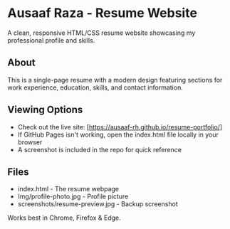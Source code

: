 # Ausaaf Raza - Resume Website

A clean, responsive HTML/CSS resume website showcasing my professional profile and skills.

## About
This is a single-page resume with a modern design featuring sections for work experience, education, skills, and contact information.

## Viewing Options
- Check out the live site: [https://ausaaf-rh.github.io/resume-portfolio/]
- If GitHub Pages isn't working, open the index.html file locally in your browser
- A screenshot is included in the repo for quick reference

## Files
- index.html - The resume webpage
- Img/profile-photo.jpg - Profile picture
- screenshots/resume-preview.jpg - Backup screenshot

Works best in Chrome, Firefox & Edge.
